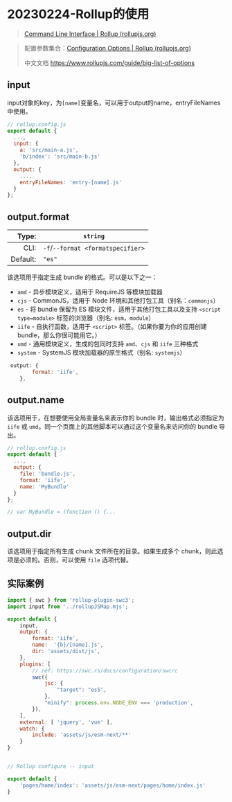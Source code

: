 # 20230224-Rollup的使用

> [Command Line Interface | Rollup (rollupjs.org)](https://rollupjs.org/command-line-interface/#configuration-files)

> 配置参数集合：[Configuration Options | Rollup (rollupjs.org)](https://rollupjs.org/configuration-options/)
>
> 中文文档 https://www.rollupjs.com/guide/big-list-of-options

## input

input对象的key，为`[name]`变量名，可以用于output的name，entryFileNames中使用。

```js
// rollup.config.js
export default {
  ...,
  input: {
    a: 'src/main-a.js',
    'b/index': 'src/main-b.js'
  },
  output: {
    ...,
    entryFileNames: 'entry-[name].js'
  }
};
```

## output.format

|    Type: | `string`                          |
| -------: | --------------------------------- |
|     CLI: | `-f`/`--format <formatspecifier>` |
| Default: | `"es"`                            |

该选项用于指定生成 bundle 的格式。可以是以下之一：

- `amd` - 异步模块定义，适用于 RequireJS 等模块加载器
- `cjs` - CommonJS，适用于 Node 环境和其他打包工具（别名：`commonjs`）
- `es` - 将 bundle 保留为 ES 模块文件，适用于其他打包工具以及支持 `<script type=module>` 标签的浏览器（别名: `esm`，`module`）
- `iife` - 自执行函数，适用于 `<script>` 标签。（如果你要为你的应用创建 bundle，那么你很可能用它。）
- `umd` - 通用模块定义，生成的包同时支持 `amd`、`cjs` 和 `iife` 三种格式
- `system` - SystemJS 模块加载器的原生格式（别名: `systemjs`）

```js
 output: {
        format: 'iife',
    },
```

## output.name

该选项用于，在想要使用全局变量名来表示你的 bundle 时，输出格式必须指定为 `iife` 或 `umd`。同一个页面上的其他脚本可以通过这个变量名来访问你的 bundle 导出。

```js
// rollup.config.js
export default {
  ...,
  output: {
    file: 'bundle.js',
    format: 'iife',
    name: 'MyBundle'
  }
};

// var MyBundle = (function () {...
```

## output.dir

该选项用于指定所有生成 chunk 文件所在的目录。如果生成多个 chunk，则此选项是必须的。否则，可以使用 `file` 选项代替。





## 实际案例

```js
import { swc } from 'rollup-plugin-swc3';
import input from '../rollupJSMap.mjs';

export default {
    input,
    output: {
        format: 'iife',
        name:  '{b}/[name].js',
        dir: 'assets/dist/js',
    },
    plugins: [
        // ref: https://swc.rs/docs/configuration/swcrc
        swc({
            jsc: {
                "target": "es5",
            },
            "minify": process.env.NODE_ENV === 'production',
        }),
    ],
    external: [ 'jquery', 'vue' ],  
    watch: {
        include: 'assets/js/esm-next/**'
    }
}


```

```js

// Rollup configure -- input

export default {
    'pages/home/index': 'assets/js/esm-next/pages/home/index.js'
}
```

